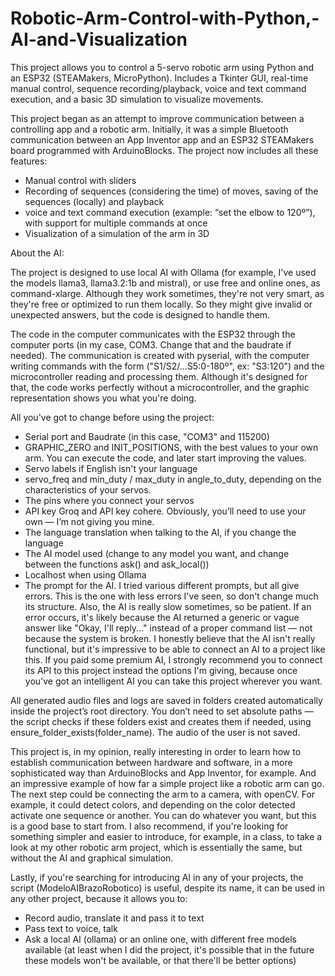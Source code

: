 # Robotic-Arm-Control-with-Python,-AI-and-Visualization
This project allows you to control a 5-servo robotic arm using Python and an ESP32 (STEAMakers, MicroPython). Includes a Tkinter GUI, real-time manual control, sequence recording/playback, voice and text command execution, and a basic 3D simulation to visualize movements.

This project began as an attempt to improve communication between a controlling app and a robotic arm. Initially, it was a simple Bluetooth communication between an App Inventor app and an ESP32 STEAMakers board programmed with ArduinoBlocks. The project now includes all these features:

- Manual control with sliders
- Recording of sequences (considering the time) of moves, saving of the sequences (locally) and playback
-  voice and text command execution (example: “set the elbow to 120º”), with support for multiple commands at once
- Visualization of a simulation of the arm in 3D 

About the AI:

The project is designed to use local AI with Ollama (for example, I've used the models llama3, llama3.2:1b and mistral), or use free and online ones, as command-xlarge. Although they work sometimes, they're not very smart, as they're free or optimized to run them locally. So they might give invalid or unexpected answers, but the code is designed to handle them.

The code in the computer communicates with the ESP32 through the computer ports (in my case, COM3. Change that and the baudrate if needed). The communication is created with pyserial, with the computer writing commands with the form ("S1/S2/...S5:0-180º", ex: "S3:120") and the microcontroller reading and processing them. Although it's designed for that, the code works perfectly without a microcontroller, and the graphic representation shows you what you're doing.

All you've got to change before using the project:

- Serial port and Baudrate (in this case, "COM3" and 115200)
- GRAPHIC_ZERO and INIT_POSITIONS, with the best values to your own arm. You can execute the code, and later start improving the values.
- Servo labels if English isn't your language
- servo_freq and min_duty / max_duty in angle_to_duty, depending on the characteristics of your servos.
- The pins where you connect your servos
- API key Groq and API key cohere. Obviously, you’ll need to use your own — I’m not giving you mine.
- The language translation when talking to the AI, if you change the language
- The AI model used (change to any model you want, and change between the functions ask() and ask_local())
- Localhost when using Ollama
- The prompt for the AI. I tried various different prompts, but all give errors. This is the one with less errors I've seen, so don't change much its structure. Also, the AI is really slow sometimes, so be patient. If an error occurs, it's likely because the AI returned a generic or vague answer like "Okay, I'll reply..." instead of a proper command list — not because the system is broken.
I honestly believe that the AI isn't really functional, but it's impressive to be able to connect an AI to a project like this. If you paid some premium AI, I strongly recommend you to connect its API to this project instead the options I'm giving, because once you've got an intelligent AI you can take this project wherever you want.

All generated audio files and logs are saved in folders created automatically inside the project’s root directory. You don’t need to set absolute paths — the script checks if these folders exist and creates them if needed, using ensure_folder_exists(folder_name). The audio of the user is not saved.

This project is, in my opinion, really interesting in order to learn how to establish communication between hardware and software, in a more sophisticated way than ArduinoBlocks and App Inventor, for example. And an impressive example of how far a simple project like a robotic arm can go. The next step could be connecting the arm to a camera, with openCV. For example, it could detect colors, and depending on the color detected activate one sequence or another. You can do whatever you want, but this is a good base to start from. I also recommend, if you're looking for something simpler and easier to introduce, for example, in a class, to take a look at my other robotic arm project, which is essentially the same, but without the AI and graphical simulation.

Lastly, if you're searching for introducing AI in any of your projects, the script (ModeloAIBrazoRobotico) is useful, despite its name, it can be used in any other project, because it allows you to:

- Record audio, translate it and pass it to text
- Pass text to voice, talk
- Ask a local AI (ollama) or an online one, with different free models available (at least when I did the project, it's possible that in the future these models won't be available, or that there'll be better options)
